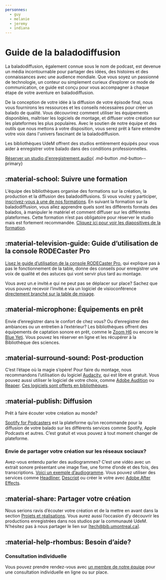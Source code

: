 ```yaml
---
personnes:
  - guy
  - melanie
  - jeremy
  - indiana
---
```


# Guide de la baladodiffusion

La baladodiffusion, également connue sous le nom de podcast, est devenue un média incontournable pour partager des idées, des histoires et des connaissances avec une audience mondiale. Que vous soyez un passionné de technologie, un conteur ou simplement curieux d’explorer ce mode de communication, ce guide est conçu pour vous accompagner à chaque étape de votre aventure en baladodiffusion.

De la conception de votre idée à la diffusion de votre épisode final, nous vous fournirons les ressources et les conseils nécessaires pour créer un balado de qualité. Vous découvrirez comment utiliser les équipements disponibles, maîtriser les logiciels de montage, et diffuser votre création sur les plateformes les plus populaires. Avec le soutien de notre équipe et des outils que nous mettons à votre disposition, vous serez prêt à faire entendre votre voix dans l'univers fascinant de la baladodiffusion.

Les bibliothèques UdeM offrent des studios entièrement équipés pour vous aider à enregistrer votre balado dans des conditions professionnelles.

[Réserver un studio d'enregistrement audio](../../espaces/studios-audio.md){ .md-button .md-button--primary}

## :material-school: Suivre une formation

L’équipe des bibliothèques organise des formations sur la création, la production et la diffusion des baladodiffusions. Si vous voulez y participer, [inscrivez-vous à une de nos formations](https://bib.umontreal.ca/formations/calendrier?cid=7690&t=g&cal=7690&d=0000-00-00&ct=34766&inc=0). En suivant la formation sur la baladodiffusion, vous allez apprendre quels sont les différents formats des balados, à manipuler le matériel et comment diffuser sur les différentes plateformes. Cette formation n’est pas obligatoire pour réserver le studio mais est fortement recommandée. [Cliquez ici pour voir les diapositives de la formation](https://hackmd.io/@creanum/balado). 



## :material-television-guide: Guide d’utilisation de la console RODECaster Pro

[Lisez le guide d’utilisation de la console RODECaster Pro](rodecaster.md), qui explique pas à pas le fonctionnement de la table, donne des conseils pour enregistrer une voix de qualité et des astuces qui vont servir plus tard au montage.

Vous avez un.e invité.e qui ne peut pas se déplacer sur place? Sachez que vous pouvez recevoir l’invité.e via un logiciel de visioconférence [directement branché sur la table de mixage](rodecasterpro.md).

## :material-microphone: Équipements en prêt

Envie d’enregistrer dans le confort de chez vous? Ou d’enregistrer des ambiances ou un entretien à l’extérieur? Les bibliothèques offrent des équipements de captation sonore en prêt, comme le [Zoom H6](https://umontreal.on.worldcat.org/oclc/1346988068) ou encore le [Blue Yeti](https://umontreal.on.worldcat.org/oclc/1346988068). Vous pouvez les réserver en ligne et les récupérer à la Bibliothèque des sciences.

## :material-surround-sound: Post-production

C’est l’étape où la magie s’opère! Pour faire du montage, nous recommandons l’utilisation du logiciel [Audacity](/docs/logiciels/audacity.md), qui est libre et gratuit. Vous pouvez aussi utiliser le logiciel de votre choix, comme [Adobe Audition](/logiciels/adobe.md) ou [Reaper](/docs/logiciels/reaper.md). [Ces logiciels sont offerts en bibliothèques](../../logiciels/index.md).

## :material-publish: Diffusion

Prêt à faire écouter votre création au monde?

[Spotify for Podcasters](https://podcasters.spotify.com/) est la plateforme qu’on recommande pour la diffusion de votre balado sur les différents services comme Spotify, Apple Podcasts et autres. C’est gratuit et vous pouvez à tout moment changer de plateforme.

### Envie de partager votre création sur les réseaux sociaux?

Avez-vous entendu parler des audiogrammes? C’est une vidéo avec un extrait sonore présentant une image fixe, une forme d’onde et des fois, des transcriptions. [Voici un exemple d’audiogramme](https://www.youtube.com/watch?v=jibvu9BHV_k). Vous pouvez utiliser des services comme [Headliner](https://www.headliner.app/), [Descript](https://www.descript.com/) ou créer le votre avec [Adobe After Effects](../../logiciels/adobe.md).

## :material-share: Partager votre création

Nous serions ravis d’écouter votre création et de la mettre en avant dans la section [Projets et réalisations](https://www.notion.so/4d7f8d411822420cb72c0fc93236767e). Vous aurez aussi l’occasion d’y découvrir les productions enregistrées dans nos studios par la communauté UdeM. N’hésitez pas à nous partager le lien sur [tech@bib.umontreal.ca].

## :material-help-rhombus: Besoin d’aide?

### Consultation individuelle

Vous pouvez prendre rendez-vous avec [un membre de notre équipe](../../a-propos/equipe.md) pour une consultation individuelle en ligne ou sur place. 

